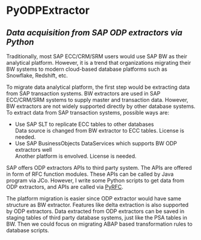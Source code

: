 # PyODPExtractor
## _Data acquisition from SAP ODP extractors via Python_

Traditionally, most SAP ECC/CRM/SRM users would use SAP BW as their analytical platform. However, it is a trend that organizations migrating their BW systems to modern cloud-based database platforms such as Snowflake, Redshift, etc.

To migrate data analytical platform, the first step would be extracting data from SAP transaction systems. BW extractors are used in SAP ECC/CRM/SRM systems to supply master and transaction data. However, BW extractors are not widely supported directly by other database systems. To extract data from SAP transaction systems, possible ways are:
- Use SAP SLT to replicate ECC tables to other databases\
Data source is changed from BW extractor to ECC tables. License is needed.
- Use SAP BusinessObjects DataServices which supports BW ODP extractors well\
Another platform is envolved. License is needed.

SAP offers ODP extractors APIs to third party system. The APIs are offered in form of RFC function modules. These APIs can be called by Java program via JCo. However, I write some Python scripts to get data from ODP extractors, and APIs are called via [PyRFC](https://github.com/SAP/PyRFC).

The platform migration is easier since ODP extractor would have same structure as BW extractor. Features like delta extraction is also supported by ODP extractors. Data extracted from ODP extractors can be saved in staging tables of third party database systems, just like the PSA tables in BW. Then we could focus on migrating ABAP based transformation rules to database scripts.